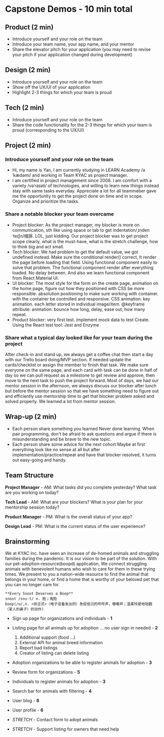 # Capstone Demos - 10 min total
## Product (2 min)
- Introduce yourself and your role on the team
- Introduce your team name, your app name, and your mentor
- Share the elevator pitch for your application (you may need to revise your pitch if your application changed during development)
## Design (2 min)
- Introduce yourself and your role on the team
- Show off the UX/UI of your application
- Highlight 2-3 things for which your team is proud
## Tech (2 min)
- Introduce yourself and your role on the team
- Share the code functionality for the 2-3 things for which your team is proud (corresponding to the UX/UI)
## Project (2 min)
### Introduce yourself and your role on the team
- Hi, my name is Yan, I am currently studying in LEARN Academy /əˈkædəmi/ and working in Team KYAC as project manager. 
- I am certified in project management since 2008. I am comfort with a variety /vəˈraɪəti/ of technologies, and willing to learn new things instead stay with same tasks everyday. Appreciate a lot for all teammeber gave me the opportunity to get the project done on time and in scope. Organize and prioritize the tasks.

### Share a notable blocker your team overcame
- Project blocker: As the project manager, my blocker is more on communication, sth like using space or tab to get indentation/ˌɪndenˈteɪʃn/缩排. LOL, just kidding. Our project blocker was to get project scope clearly, what is the must-have, what is the stretch challenge, how to think big and act small. 
- Tech blocker: We had problem to get the default value, we got undefined instead. Make sure the conditional render() correct, It render the page before loading that field. Using functional component easily to solve that problem. The functional component render after everything loaded. No delay between. And also we learn functional component from React Material UI. 
- UI blocker: The most style for the form on the create page, animation on the home page, figure out how they positioned with CSS be more responsible. absolution positioning to make sure working with container. with the container be controlled and responsive. CSS animation. key animation. each letter stored in individual image/item. @keyframe attribute: animation: bounce how long, delay, ease out, how many repeat.
- Product blocker: very first test. implement mock data to test Create. Using the React test tool: Jest and Enzyme 

### Share what a typical day looked like for your team during the project
After check-in and stand up, we always get a coffee chat then start a day with our Trello board doing/MVP section. If needed update the cards/checklist or assign the member to finish that task. We make sure everyone on the same page, and each card with task can be done in half of day so we can pull request as a milestone to get review and approve, then move to the next task to push the project forward. Most of days, we had our mentor session in the afternoon, we always discuss our blocker after lunch but before the mentor session so that we have something need to figure out and efficiently use mentorship time to get that blocker problem asked and solved properly. We learned a lot from mentor session.   
## Wrap-up (2 min)
- Each person share something you learned
Never done learning. When pair programming, don't be afraid to ask questions and argue if there is misunderstanding and be brave to the new topic. 
- Each person share some advice for the next cohort
Maybe at first everything look like no sense at all but after implementation/practice/repeat and have that blocker resolved, it turns out easy-going and handy. 

## Team Structure

**Project Manager** - AM: What tasks did you complete yesterday? What task are you working on today?

**Tech Lead** - AM: What are your blockers? What is your plan for your mentorship session today?

**Product Manager** - PM: What is the overall status of your app?

**Design Lead** - PM: What is the current status of the user experience?

## Brainstorming

We at KYAC Inc. have seen an increase of de-homed animals and struggling families during the pandemic.
It is our vision to be part of the solution. With our pet-adoption-resource(boopd) application,
We connect struggling animals with benevolent humans who wish to care for them in these trying times.
We present to you a nation-wide resource to find the animal that belongs in your home, or
find a home that is worthy of your beloved pet that you can no longer care for.
```
**Every Snoot Deserves a Boop**
snoot /snuːt/ n. 脸；鬼脸
boop(/u/,n. <非正式>（电子设备发出的）急促低沉的哔哔声，嘟嘟声；温柔怜爱地轻戳（某人的鼻子）的动作)
```

- Sign up page for organizations and individuals - **1**
- Listing page for all animals up for adoption … no user sign in needed - **2**
  1. Additional support (food …)
  2. External API for animal breed information
  3. Report bad listings
  4. Creator of listing can delete listing

- Adoption organizations to be able to register animals for adoption - **3**
- Review form for organizations - **5**

- Individuals to register animals for adoption - **3**
- Search bar for animals with filtering - **4**
- User blog - **6**
- User profile - **6**

- *STRETCH* - Contact form to adopt animals
- *STRETCH* - Support listing for owners that need help
